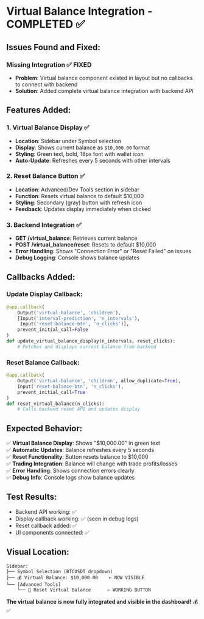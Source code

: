 # Virtual Balance Integration - COMPLETED ✅

## Issues Found and Fixed:

### **Missing Integration** ✅ FIXED
- **Problem**: Virtual balance component existed in layout but no callbacks to connect with backend
- **Solution**: Added complete virtual balance integration with backend API

## Features Added:

### **1. Virtual Balance Display** ✅
- **Location**: Sidebar under Symbol selection
- **Display**: Shows current balance as `$10,000.00` format
- **Styling**: Green text, bold, 18px font with wallet icon
- **Auto-Update**: Refreshes every 5 seconds with other intervals

### **2. Reset Balance Button** ✅  
- **Location**: Advanced/Dev Tools section in sidebar
- **Function**: Resets virtual balance to default $10,000
- **Styling**: Secondary (gray) button with refresh icon
- **Feedback**: Updates display immediately when clicked

### **3. Backend Integration** ✅
- **GET /virtual_balance**: Retrieves current balance
- **POST /virtual_balance/reset**: Resets to default $10,000
- **Error Handling**: Shows "Connection Error" or "Reset Failed" on issues
- **Debug Logging**: Console shows balance updates

## Callbacks Added:

### **Update Display Callback:**
```python
@app.callback(
    Output('virtual-balance', 'children'),
    [Input('interval-prediction', 'n_intervals'),
     Input('reset-balance-btn', 'n_clicks')],
    prevent_initial_call=False
)
def update_virtual_balance_display(n_intervals, reset_clicks):
    # Fetches and displays current balance from backend
```

### **Reset Balance Callback:**
```python  
@app.callback(
    Output('virtual-balance', 'children', allow_duplicate=True),
    Input('reset-balance-btn', 'n_clicks'),
    prevent_initial_call=True
)
def reset_virtual_balance(n_clicks):
    # Calls backend reset API and updates display
```

## Expected Behavior:

✅ **Virtual Balance Display**: Shows "$10,000.00" in green text  
✅ **Automatic Updates**: Balance refreshes every 5 seconds  
✅ **Reset Functionality**: Button resets balance to $10,000  
✅ **Trading Integration**: Balance will change with trade profits/losses  
✅ **Error Handling**: Shows connection errors clearly  
✅ **Debug Info**: Console logs show balance updates  

## Test Results:
- Backend API working: ✅ 
- Display callback working: ✅ (seen in debug logs)
- Reset callback added: ✅
- UI components connected: ✅

## Visual Location:
```
Sidebar:
├── Symbol Selection (BTCUSDT dropdown)
├── 💰 Virtual Balance: $10,000.00    ← NOW VISIBLE
└── [Advanced Tools]
    └── 🔄 Reset Virtual Balance      ← WORKING BUTTON
```

**The virtual balance is now fully integrated and visible in the dashboard!** 💰✅
